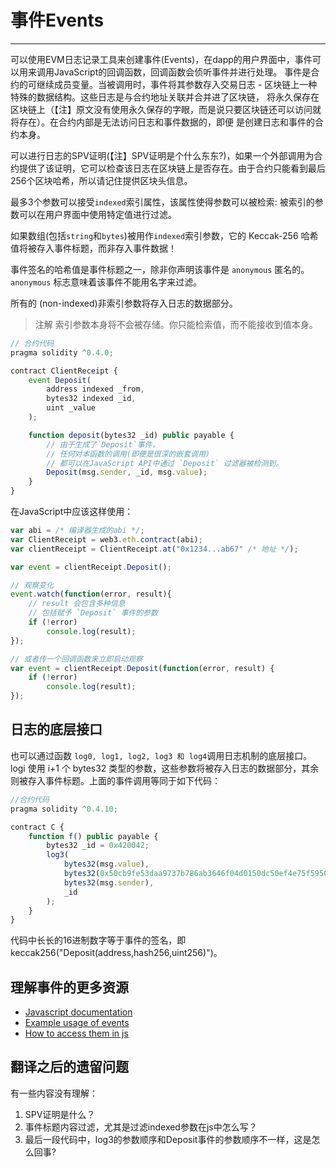 # 事件Events
--------------------------------------------------------------------

  可以使用EVM日志记录工具来创建事件(Events)，在dapp的用户界面中，事件可以用来调用JavaScript的回调函数，回调函数会侦听事件并进行处理。
  事件是合约的可继续成员变量。当被调用时，事件将其参数存入交易日志 - 区块链上一种特殊的数据结构。这些日志是与合约地址关联并合并进了区块链，
  将永久保存在区块链上（【注】原文没有使用永久保存的字眼，而是说只要区块链还可以访问就将存在）。在合约内部是无法访问日志和事件数据的，即便
  是创建日志和事件的合约本身。
  
  可以进行日志的SPV证明(【注】SPV证明是个什么东东?)，如果一个外部调用为合约提供了该证明，它可以检查该日志在区块链上是否存在。由于合约只能看到最后256个区块哈希，所以请记住提供区块头信息。
  
  最多3个参数可以接受`indexed`索引属性，该属性使得参数可以被检索: 被索引的参数可以在用户界面中使用特定值进行过滤。
  
  如果数组(包括`string`和`bytes`)被用作`indexed`索引参数，它的 Keccak-256 哈希值将被存入事件标题，而非存入事件数据！
  
  事件签名的哈希值是事件标题之一，除非你声明该事件是 `anonymous` 匿名的。`anonymous` 标志意味着该事件不能用名字来过滤。
  
  所有的 (non-indexed)非索引参数将存入日志的数据部分。
  
> 注解 
> 索引参数本身将不会被存储。你只能检索值，而不能接收到值本身。

```javascript
// 合约代码
pragma solidity ^0.4.0;

contract ClientReceipt {
    event Deposit(
        address indexed _from,
        bytes32 indexed _id,
        uint _value
    );

    function deposit(bytes32 _id) public payable {
        // 由于生成了`Deposit`事件，
        // 任何对本函数的调用(即便是很深的嵌套调用)
        // 都可以在JavaScript API中通过 `Deposit` 过滤器被检测到。
        Deposit(msg.sender, _id, msg.value);
    }
}
```

在JavaScript中应该这样使用：
```javascript
var abi = /* 编译器生成的abi */;
var ClientReceipt = web3.eth.contract(abi);
var clientReceipt = ClientReceipt.at("0x1234...ab67" /* 地址 */);

var event = clientReceipt.Deposit();

// 观察变化
event.watch(function(error, result){
    // result 会包含多种信息
    // 包括赋予 `Deposit` 事件的参数
    if (!error)
        console.log(result);
});

// 或者传一个回调函数来立即启动观察
var event = clientReceipt.Deposit(function(error, result) {
    if (!error)
        console.log(result);
});
```

## 日志的底层接口

也可以通过函数 `log0, log1, log2, log3 和 log4`调用日志机制的底层接口。logi 使用 i+1 个 bytes32 类型的参数，这些参数将被存入日志的数据部分，其余则被存入事件标题。上面的事件调用等同于如下代码：
```javascript
//合约代码
pragma solidity ^0.4.10;

contract C {
    function f() public payable {
        bytes32 _id = 0x420042;
        log3(
            bytes32(msg.value),
            bytes32(0x50cb9fe53daa9737b786ab3646f04d0150dc50ef4e75f59509d83667ad5adb20),
            bytes32(msg.sender),
            _id
        );
    }
}
```

代码中长长的16进制数字等于事件的签名，即 keccak256("Deposit(address,hash256,uint256)")。

## 理解事件的更多资源
* [Javascript documentation](https://github.com/ethereum/wiki/wiki/JavaScript-API#contract-events)
* [Example usage of events](https://github.com/ethchange/smart-exchange/blob/master/lib/contracts/SmartExchange.sol)
* [How to access them in js](https://github.com/ethchange/smart-exchange/blob/master/lib/exchange_transactions.js)

## 翻译之后的遗留问题
有一些内容没有理解：
1. SPV证明是什么？
2. 事件标题内容过滤，尤其是过滤indexed参数在js中怎么写？
3. 最后一段代码中，log3的参数顺序和Deposit事件的参数顺序不一样，这是怎么回事?
